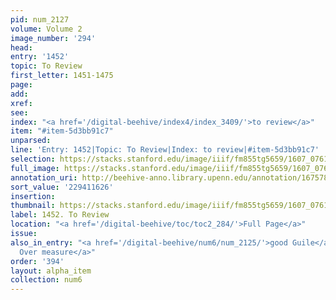 ```yaml
---
pid: num_2127
volume: Volume 2
image_number: '294'
head:
entry: '1452'
topic: To Review
first_letter: 1451-1475
page:
add:
xref:
see:
index: "<a href='/digital-beehive/index4/index_3409/'>to review</a>"
item: "#item-5d3bb91c7"
unparsed:
line: 'Entry: 1452|Topic: To Review|Index: to review|#item-5d3bb91c7'
selection: https://stacks.stanford.edu/image/iiif/fm855tg5659/1607_0761/930,1626,2762,220/full/0/default.jpg
full_image: https://stacks.stanford.edu/image/iiif/fm855tg5659/1607_0761/full/full/0/default.jpg
annotation_uri: http://beehive-anno.library.upenn.edu/annotation/1675786603198
sort_value: '229411626'
insertion:
thumbnail: https://stacks.stanford.edu/image/iiif/fm855tg5659/1607_0761/930,1626,600,180/250,/0/default.jpg
label: 1452. To Review
location: "<a href='/digital-beehive/toc/toc2_284/'>Full Page</a>"
issue:
also_in_entry: "<a href='/digital-beehive/num6/num_2125/'>good Guile</a>|<a href='/digital-beehive/num6/num_2126/'>An
  Over measure</a>"
order: '394'
layout: alpha_item
collection: num6
---
```

